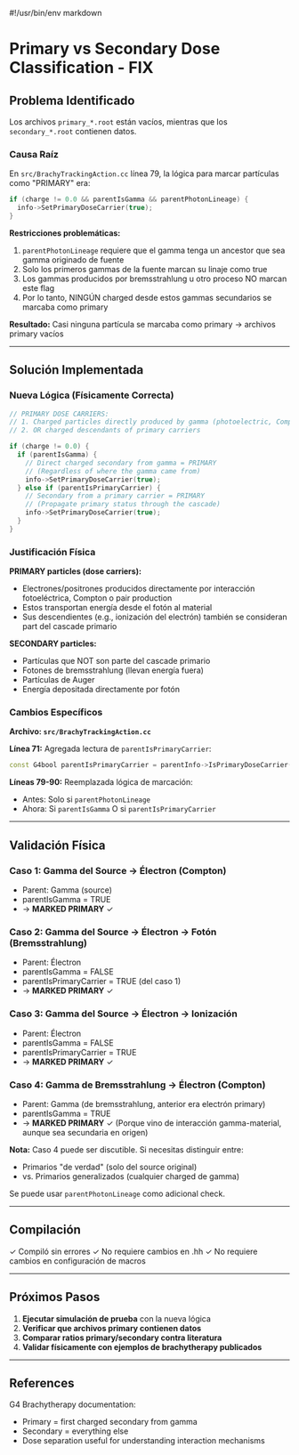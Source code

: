 #!/usr/bin/env markdown
# Primary vs Secondary Dose Classification - FIX

## Problema Identificado

Los archivos `primary_*.root` están vacíos, mientras que los `secondary_*.root` contienen datos.

### Causa Raíz

En `src/BrachyTrackingAction.cc` línea 79, la lógica para marcar partículas como "PRIMARY" era:

```cpp
if (charge != 0.0 && parentIsGamma && parentPhotonLineage) {
  info->SetPrimaryDoseCarrier(true);
}
```

**Restricciones problemáticas:**

1. `parentPhotonLineage` requiere que el gamma tenga un ancestor que sea gamma originado de fuente
2. Solo los primeros gammas de la fuente marcan su linaje como true
3. Los gammas producidos por bremsstrahlung u otro proceso NO marcan este flag
4. Por lo tanto, NINGÚN charged desde estos gammas secundarios se marcaba como primary

**Resultado:** Casi ninguna partícula se marcaba como primary → archivos primary vacíos

---

## Solución Implementada

### Nueva Lógica (Físicamente Correcta)

```cpp
// PRIMARY DOSE CARRIERS: 
// 1. Charged particles directly produced by gamma (photoelectric, Compton, pair production)
// 2. OR charged descendants of primary carriers

if (charge != 0.0) {
  if (parentIsGamma) {
    // Direct charged secondary from gamma = PRIMARY
    // (Regardless of where the gamma came from)
    info->SetPrimaryDoseCarrier(true);
  } else if (parentIsPrimaryCarrier) {
    // Secondary from a primary carrier = PRIMARY
    // (Propagate primary status through the cascade)
    info->SetPrimaryDoseCarrier(true);
  }
}
```

### Justificación Física

**PRIMARY particles (dose carriers):**
- Electrones/positrones producidos directamente por interacción fotoeléctrica, Compton o pair production
- Estos transportan energía desde el fotón al material
- Sus descendientes (e.g., ionización del electrón) también se consideran part del cascade primario

**SECONDARY particles:**
- Partículas que NOT son parte del cascade primario
- Fotones de bremsstrahlung (llevan energía fuera)
- Partículas de Auger
- Energía depositada directamente por fotón

### Cambios Específicos

**Archivo: `src/BrachyTrackingAction.cc`**

**Línea 71:** Agregada lectura de `parentIsPrimaryCarrier`:
```cpp
const G4bool parentIsPrimaryCarrier = parentInfo->IsPrimaryDoseCarrier();
```

**Líneas 79-90:** Reemplazada lógica de marcación:
- Antes: Solo si `parentPhotonLineage`
- Ahora: Si `parentIsGamma` O si `parentIsPrimaryCarrier`

---

## Validación Física

### Caso 1: Gamma del Source → Électron (Compton)
- Parent: Gamma (source)
- parentIsGamma = TRUE
- → **MARKED PRIMARY** ✓

### Caso 2: Gamma del Source → Électron → Fotón (Bremsstrahlung)
- Parent: Électron
- parentIsGamma = FALSE
- parentIsPrimaryCarrier = TRUE (del caso 1)
- → **MARKED PRIMARY** ✓

### Caso 3: Gamma del Source → Électron → Ionización
- Parent: Électron
- parentIsGamma = FALSE
- parentIsPrimaryCarrier = TRUE
- → **MARKED PRIMARY** ✓

### Caso 4: Gamma de Bremsstrahlung → Électron (Compton)
- Parent: Gamma (de bremsstrahlung, anterior era electrón primary)
- parentIsGamma = TRUE
- → **MARKED PRIMARY** ✓
  (Porque vino de interacción gamma-material, aunque sea secundaria en origen)

**Nota:** Caso 4 puede ser discutible. Si necesitas distinguir entre:
- Primarios "de verdad" (solo del source original)
- vs. Primarios generalizados (cualquier charged de gamma)

Se puede usar `parentPhotonLineage` como adicional check.

---

## Compilación

✓ Compiló sin errores
✓ No requiere cambios en .hh
✓ No requiere cambios en configuración de macros

---

## Próximos Pasos

1. **Ejecutar simulación de prueba** con la nueva lógica
2. **Verificar que archivos primary contienen datos**
3. **Comparar ratios primary/secondary contra literatura**
4. **Validar físicamente con ejemplos de brachytherapy publicados**

---

## References

G4 Brachytherapy documentation:
- Primary = first charged secondary from gamma
- Secondary = everything else
- Dose separation useful for understanding interaction mechanisms
